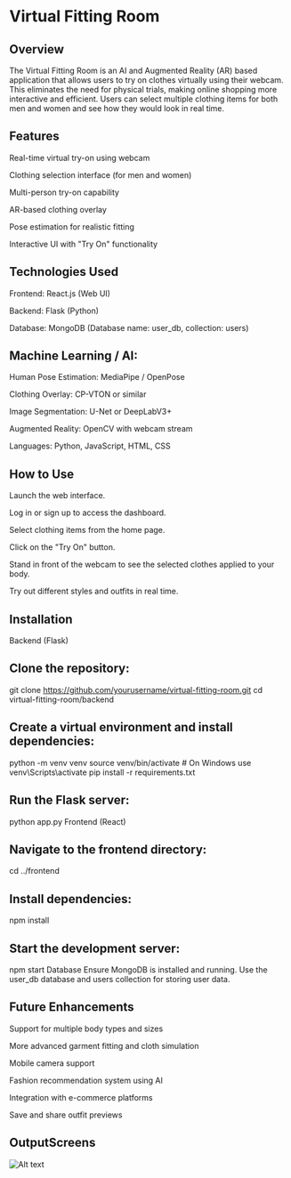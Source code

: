 # Virtual Fitting Room
## Overview
The Virtual Fitting Room is an AI and Augmented Reality (AR) based application that allows users to try on clothes virtually using their webcam. This eliminates the need for physical trials, making online shopping more interactive and efficient. Users can select multiple clothing items for both men and women and see how they would look in real time.

## Features
Real-time virtual try-on using webcam

Clothing selection interface (for men and women)

Multi-person try-on capability

AR-based clothing overlay

Pose estimation for realistic fitting

Interactive UI with "Try On" functionality

## Technologies Used
Frontend: React.js (Web UI)

Backend: Flask (Python)

Database: MongoDB (Database name: user_db, collection: users)

## Machine Learning / AI:

Human Pose Estimation: MediaPipe / OpenPose

Clothing Overlay: CP-VTON or similar

Image Segmentation: U-Net or DeepLabV3+

Augmented Reality: OpenCV with webcam stream

Languages: Python, JavaScript, HTML, CSS

## How to Use
Launch the web interface.

Log in or sign up to access the dashboard.

Select clothing items from the home page.

Click on the "Try On" button.

Stand in front of the webcam to see the selected clothes applied to your body.

Try out different styles and outfits in real time.

## Installation
Backend (Flask)

## Clone the repository:

git clone https://github.com/yourusername/virtual-fitting-room.git
cd virtual-fitting-room/backend

## Create a virtual environment and install dependencies:

python -m venv venv
source venv/bin/activate  # On Windows use venv\Scripts\activate
pip install -r requirements.txt

## Run the Flask server:

python app.py
Frontend (React)

## Navigate to the frontend directory:

cd ../frontend

## Install dependencies:

npm install

## Start the development server:

npm start
Database
Ensure MongoDB is installed and running. Use the user_db database and users collection for storing user data.

## Future Enhancements
Support for multiple body types and sizes

More advanced garment fitting and cloth simulation

Mobile camera support

Fashion recommendation system using AI

Integration with e-commerce platforms

Save and share outfit previews

## OutputScreens

![Alt text]()


